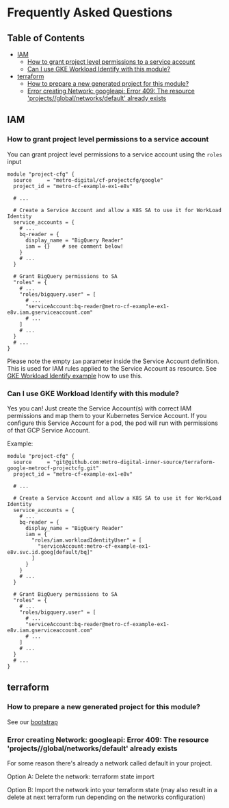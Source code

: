 # Frequently Asked Questions
<!-- START doctoc generated TOC please keep comment here to allow auto update -->
<!-- DON'T EDIT THIS SECTION, INSTEAD RE-RUN doctoc TO UPDATE -->
## Table of Contents

- [IAM](#iam)
  - [How to grant project level permissions to a service account](#how-to-grant-project-level-permissions-to-a-service-account)
  - [Can I use GKE Workload Identify with this module?](#can-i-use-gke-workload-identify-with-this-module)
- [terraform](#terraform)
  - [How to prepare a new generated project for this module?](#how-to-prepare-a-new-generated-project-for-this-module)
  - [Error creating Network: googleapi: Error 409: The resource 'projects/<projectid>/global/networks/default' already exists](#error-creating-network-googleapi-error-409-the-resource-projectsprojectidglobalnetworksdefault-already-exists)

<!-- END doctoc generated TOC please keep comment here to allow auto update -->

## IAM
### How to grant project level permissions to a service account
You can grant project level permissions to a service account using the `roles` input
```hcl
module "project-cfg" {
  source     = "metro-digital/cf-projectcfg/google"
  project_id = "metro-cf-example-ex1-e8v"

  # ...

  # Create a Service Account and allow a K8S SA to use it for WorkLoad Identity
  service_accounts = {
    # ...
    bq-reader = {
      display_name = "BigQuery Reader"
      iam = {}    # see comment below!
    }
    # ...
  }

  # Grant BigQuery permissions to SA
  "roles" = {
    # ...
    "roles/bigquery.user" = [
      # ...
      "serviceAccount:bq-reader@metro-cf-example-ex1-e8v.iam.gserviceaccount.com"
      # ...
    ]
    # ...
  }
  # ...
}
```

Please note the empty `iam` parameter inside the Service Account definition. This is used for IAM rules applied to the
Service Account as resource. See [GKE Workload Identify example](#can-i-use-gke-workload-identify-with-this-module) how
to use this.

### Can I use GKE Workload Identify with this module?
Yes you can! Just create the Service Account(s) with correct IAM permissions and map them to your Kubernetes
Service Account. If you configure this Service Account for a pod, the pod will run with permissions of that GCP
Service Account.

Example:
```hcl
module "project-cfg" {
  source     = "git@github.com:metro-digital-inner-source/terraform-google-metrocf-projectcfg.git"
  project_id = "metro-cf-example-ex1-e8v"

  # ...

  # Create a Service Account and allow a K8S SA to use it for WorkLoad Identity
  service_accounts = {
    # ...
    bq-reader = {
      display_name = "BigQuery Reader"
      iam = {
        "roles/iam.workloadIdentityUser" = [
          "serviceAccount:metro-cf-example-ex1-e8v.svc.id.goog[default/bq]"
        ]
      }
    }
    # ...
  }

  # Grant BigQuery permissions to SA
  "roles" = {
    # ...
    "roles/bigquery.user" = [
      # ...
      "serviceAccount:bq-reader@metro-cf-example-ex1-e8v.iam.gserviceaccount.com"
      # ...
    ]
    # ...
  }
  # ...
}
```

## terraform
### How to prepare a new generated project for this module?
See our [bootstrap](../bootstrap/README.md)

### Error creating Network: googleapi: Error 409: The resource 'projects/<projectid>/global/networks/default' already exists
For some reason there's already a network called default in your project.

Option A: Delete the network: terraform state import

Option B: Import the network into your terraform state (may also result in a delete at next terraform run depending on the networks configuration)
